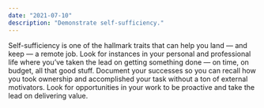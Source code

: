 ```yaml
---
date: "2021-07-10"
description: "Demonstrate self-sufficiency."
---
```


Self-sufficiency is one of the hallmark traits that can help you land — and keep — a remote job. Look for instances in your personal and professional life where you’ve taken the lead on getting something done — on time, on budget, all that good stuff. Document your successes so you can recall how you took ownership and accomplished your task without a ton of external motivators. Look for opportunities in your work to be proactive and take the lead on delivering value.
